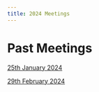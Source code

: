 ```yaml
---
title: 2024 Meetings
---
```


# Past Meetings

[25th January 2024](/collaboration/communication/monthly-meetings/2024-meetings/20240125-meeting)

[29th February 2024](/collaboration/communication/monthly-meetings/2024-meetings/20240229-meeting)
